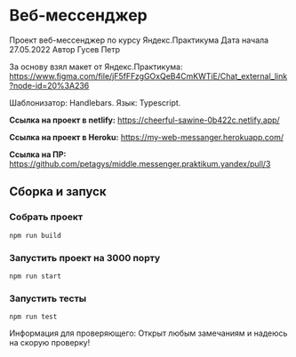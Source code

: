 # Веб-мессенджер
Проект веб-мессенджер по курсу Яндекс.Практикума
Дата начала 27.05.2022
Автор Гусев Петр



За основу взял макет от Яндекс.Практикума: https://www.figma.com/file/jF5fFFzgGOxQeB4CmKWTiE/Chat_external_link?node-id=20%3A236

Шаблонизатор: Handlebars.
Язык: Typescript.

**Ссылка на проект в netlify:**
https://cheerful-sawine-0b422c.netlify.app/

**Ссылка на проект в Heroku:**
https://my-web-messanger.herokuapp.com/

**Ссылка на ПР:**
https://github.com/petagys/middle.messenger.praktikum.yandex/pull/3


## Сборка и запуск
### Собрать проект
    npm run build
### Запустить проект на 3000 порту
    npm run start
### Запустить тесты
    npm run test


Информация для проверяющего:
Открыт любым замечаниям и надеюсь на скорую проверку!